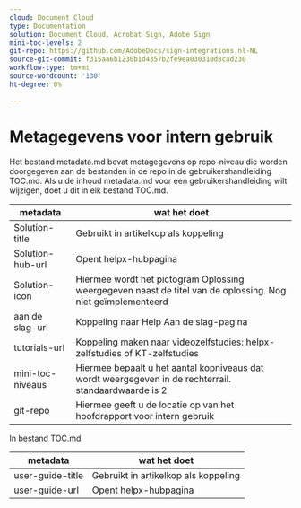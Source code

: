 ```yaml
---
cloud: Document Cloud
type: Documentation
solution: Document Cloud, Acrobat Sign, Adobe Sign
mini-toc-levels: 2
git-repo: https://github.com/AdobeDocs/sign-integrations.nl-NL
source-git-commit: f315aa6b1230b1d4357b2fe9ea030310d8cad230
workflow-type: tm+mt
source-wordcount: '130'
ht-degree: 0%

---
```



# Metagegevens voor intern gebruik

Het bestand metadata.md bevat metagegevens op repo-niveau die worden doorgegeven aan de bestanden in de repo in de gebruikershandleiding TOC.md. Als u de inhoud metadata.md voor een gebruikershandleiding wilt wijzigen, doet u dit in elk bestand TOC.md.

| metadata | wat het doet |
|--- |--- |
| Solution-title | Gebruikt in artikelkop als koppeling |
| Solution-hub-url | Opent helpx-hubpagina |
| Solution-icon | Hiermee wordt het pictogram Oplossing weergegeven naast de titel van de oplossing. Nog niet geïmplementeerd |
| aan de slag-url | Koppeling naar Help Aan de slag-pagina |
| tutorials-url | Koppeling maken naar videozelfstudies: helpx-zelfstudies of KT-zelfstudies |
| mini-toc-niveaus | Hiermee bepaalt u het aantal kopniveaus dat wordt weergegeven in de rechterrail. standaardwaarde is 2 |
| git-repo | Hiermee geeft u de locatie op van het hoofdrapport voor intern gebruik |

In bestand TOC.md

| metadata | wat het doet |
|--- |--- |
| user-guide-title | Gebruikt in artikelkop als koppeling |
| user-guide-url | Opent helpx-hubpagina |
